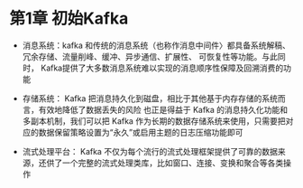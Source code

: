 # 第1章 初始Kafka

- 消息系统：kafka 和传统的消息系统（也称作消息中间件〉都具备系统解稿、冗余存储、流量削峰、缓冲、异步通信、扩展性、 可恢复性等功能。与此同时， Kafka提供了大多数消息系统难以实现的消息顺序性保障及回溯消费的功能

- 存储系统： Kafka 把消息持久化到磁盘，相比于其他基于内存存储的系统而言，有效地降低了数据丢失的风险 也正是得益于 Kafka 的消息持久化功能和多副本机制，我们可以把 Kafka 作为长期的数据存储系统来使用，只需要把对应的数据保留策略设置为“永久”或启用主题的日志压缩功能即可

- 流式处理平台： Kafka 不仅为每个流行的流式处理框架提供了可靠的数据来源，还供了一个完整的流式处理类库，比如窗口、连接、变换和聚合等各类操作

